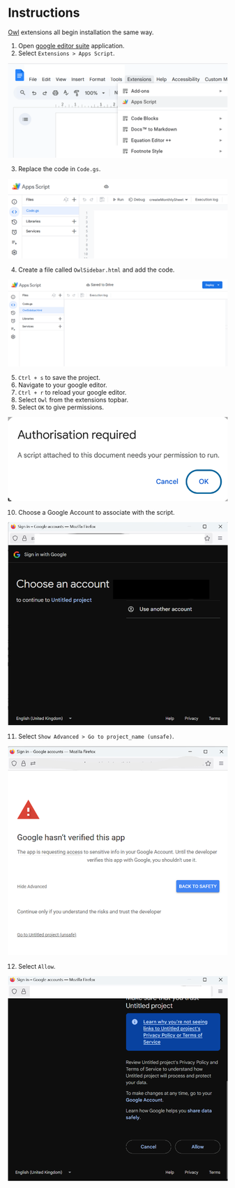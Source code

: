 # Instructions

[Owl](https://github.com/gongahkia/owl) extensions all begin installation the same way.

1. Open [google editor suite](https://workspace.google.com/) application.
2. Select `Extensions > Apps Script`.

![](./asset/reference/reference-1.png)

3. Replace the code in `Code.gs`.

![](./asset/reference/reference-8.png)

4. Create a file called `OwlSidebar.html` and add the code.

![](./asset/reference/reference-9.png)

5. `Ctrl + s` to save the project.
6. Navigate to your google editor. 
7. `Ctrl + r` to reload your google editor.
8. Select `Owl` from the extensions topbar.
9. Select `OK` to give permissions.

![](./asset/reference/reference-3.png)

10. Choose a Google Account to associate with the script.

![](./asset/reference/reference-4.png)

11. Select `Show Advanced > Go to project_name (unsafe)`.

![](./asset/reference/reference-5.png)

12. Select `Allow`.

![](./asset/reference/reference-6.png)